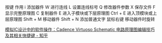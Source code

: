 按键	作用
i	添加器件
W	进行连线
L	设置连线标号
Q	修改器件参数
X	保存文件
F	显示完整原理图
C	复制器件
E	进入子模块或下层原理图
Ctrl + E	进入顶模块或上层原理图
Shift + M	移动器件
Shift + N	添加普通文字
鼠标右键	移动器件时旋转

[模拟IC设计中的软件操作：Cadence Virtuoso Schematic 电路原理图编辑技巧及其相关快捷键 - 知乎](https://zhuanlan.zhihu.com/p/574080087)